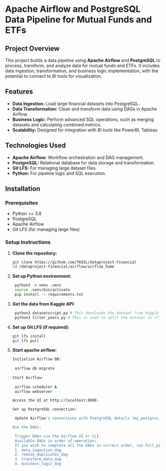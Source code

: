 # Apache Airflow and PostgreSQL Data Pipeline for Mutual Funds and ETFs

## Project Overview
This project builds a data pipeline using **Apache Airflow** and **PostgreSQL** to process, transform, and analyze data for mutual funds and ETFs. It includes data ingestion, transformation, and business logic implementation, with the potential to connect to BI tools for visualization.

## Features
- **Data Ingestion:** Load large financial datasets into PostgreSQL.
- **Data Transformation:** Clean and transform data using DAGs in Apache Airflow.
- **Business Logic:** Perform advanced SQL operations, such as merging datasets and calculating combined metrics.
- **Scalability:** Designed for integration with BI tools like PowerBI, Tableau

## Technologies Used
- **Apache Airflow:** Workflow orchestration and DAG management.
- **PostgreSQL:** Relational database for data storage and transformation.
- **Git LFS:** For managing large dataset files.
- **Python:** For pipeline logic and SQL execution.

## Installation

### Prerequisites
- Python >= 3.8
- PostgreSQL
- Apache Airflow
- Git LFS (for managing large files)

### Setup Instructions
1. **Clone the repository:**
   ```bash
   git clone https://github.com/TKUIL/dataproject-financial
   cd /dataproject-financial/airflow/airflow_home

2. **Set up Python environment:**
   ```bash
    python3 -m venv .venv
    source .venv/bin/activate
    pip install -r requirements.txt
   
3. **Get the data from Kaggle API:**
   ```bash
    python3 datasetscript.py # This downloads the dataset from Kaggle (requires Kaggle API key)
    python3 filter_years.py # This is used to split the dataset so it's easier to process
   
4. **Set up Git LFS (if required):**
   ```bash
   git lfs install
   git lfs pull

5. **Start apache airflow:**
   ```bash
   Initialize Airflow DB:
    
    airflow db migrate
    
   Start Airflow:
    
    airflow scheduler &
    airflow webserver

   Access the UI at http://localhost:8080.

   Set up PostgreSQL connection:

    Update Airflow's connections with PostgreSQL details (my_postgres_conn).

   Run the DAGs:

    Trigger DAGs via the Airflow UI or CLI.
    Available DAGs in order of operation:
    If you wish to complete all the DAGs in correct order, run full_pipeline DAG but they can also be individually triggered.
    1. data_ingestion_dag
    2. remove_duplicates_dag
    3. transform_data_dag
    4. business_logic_dag
    
  

